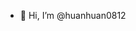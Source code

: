 - 👋 Hi, I’m @huanhuan0812

<!---
huanhuan0812/huanhuan0812 is a ✨ special ✨ repository because its `README.md` (this file) appears on your GitHub profile.
You can click the Preview link to take a look at your changes.
--->
